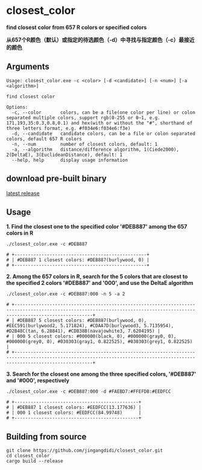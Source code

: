 # closest_color

**find closest color from 657 R colors or specified colors**

**从657个R颜色（默认）或指定的待选颜色（-d）中寻找与指定颜色（-c）最接近的颜色**

## Arguments
```
Usage: closest_color.exe -c <color> [-d <candidate>] [-n <num>] [-a <algorithm>]

find closest color

Options:
  -c, --color       colors, can be a file(one color per line) or colon separated multiple colors, support rgb(0-255 or 0~1, e.g. 171,193,35:0.3,0.8,0.1) and hex(with or without the "#", shorthand of three letters format, e.g. #f034e6:f034e6:f3e)
  -d, --candidate   candidate colors, can be a file or colon separated colors, default 657 R colors
  -n, --num         number of closest colors, default: 1
  -a, --algorithm   distance/difference algorithm, 1(Ciede2000), 2(DeltaE), 3(EuclideanDistance), default: 1
  --help, help      display usage information
```

## download pre-built binary

[latest release](https://github.com/jingangdidi/closest_color/releases)

## Usage
**1. Find the closest one to the specified color '#DEB887' among the 657 colors in R**
```
./closest_color.exe -c #DEB887

# +-------------------------------------------------+
# | #DEB887 1 closest colors: #DEB887(burlywood, 0) |
# +-------------------------------------------------+
```
**2. Among the 657 colors in R, search for the 5 colors that are closest to the specified 2 colors '#DEB887' and '000', and use the DeltaE algorithm**
```
./closest_color.exe -c #DEB887:000 -n 5 -a 2

# +-------------------------------------------------------------------------------------------------------------------------------------------------------------------------+
# | #DEB887 5 closest colors: #DEB887(burlywood, 0), #EEC591(burlywood2, 5.171824), #CDAA7D(burlywood3, 5.7135954), #D2B48C(tan, 6.28841), #CDB38B(navajowhite3, 7.6204195) |
# | 000 5 closest colors: #000000(black, 0), #000000(gray0, 0), #000000(grey0, 0), #030303(gray1, 0.822525), #030303(grey1, 0.822525)                                       |
# +-------------------------------------------------------------------------------------------------------------------------------------------------------------------------+
```
**3. Search for the closest one among the three specified colors, '#DEB887' and '#000', respectively**
```
./closest_color.exe -c #DEB887:000 -d #FAEBD7:#FFEFDB:#EEDFCC

# +----------------------------------------------+
# | #DEB887 1 closest colors: #EEDFCC(13.177636) |
# | 000 1 closest colors: #EEDFCC(84.99748)      |
# +----------------------------------------------+
```

## Building from source
```
git clone https://github.com/jingangdidi/closest_color.git
cd closest_color
cargo build --release
```

